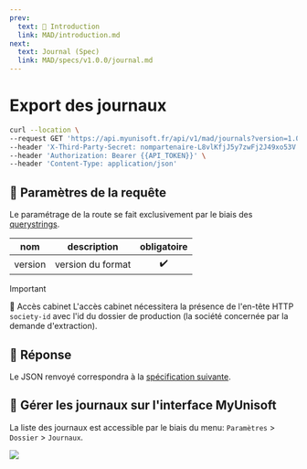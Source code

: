 ```yaml
---
prev:
  text: 💃 Introduction
  link: MAD/introduction.md
next:
  text: Journal (Spec)
  link: MAD/specs/v1.0.0/journal.md
---
```


# Export des journaux

```bash
curl --location \
--request GET 'https://api.myunisoft.fr/api/v1/mad/journals?version=1.0.0' \
--header 'X-Third-Party-Secret: nompartenaire-L8vlKfjJ5y7zwFj2J49xo53V' \
--header 'Authorization: Bearer {{API_TOKEN}}' \
--header 'Content-Type: application/json'
```

## 🔧 Paramètres de la requête

Le paramétrage de la route se fait exclusivement par le biais des [querystrings](https://en.wikipedia.org/wiki/Query_string). 

| nom | description | obligatoire |
| --- | --- | :---: |
| version | version du format | ✔️ |

> [!IMPORTANT]
> 🔹 Accès cabinet 
> L'accès cabinet nécessitera la présence de l'en-tête HTTP `society-id` avec l'id du dossier de production (la société concernée par la demande d'extraction).

## 🔬 Réponse

Le JSON renvoyé correspondra à la [spécification suivante](../specs/v1.0.0/journal.md).

## 💬 Gérer les journaux sur l'interface MyUnisoft

La liste des journaux est accessible par le biais du menu: `Paramètres` > `Dossier` > `Journaux`.

![](../../images/liste_journaux.PNG)
